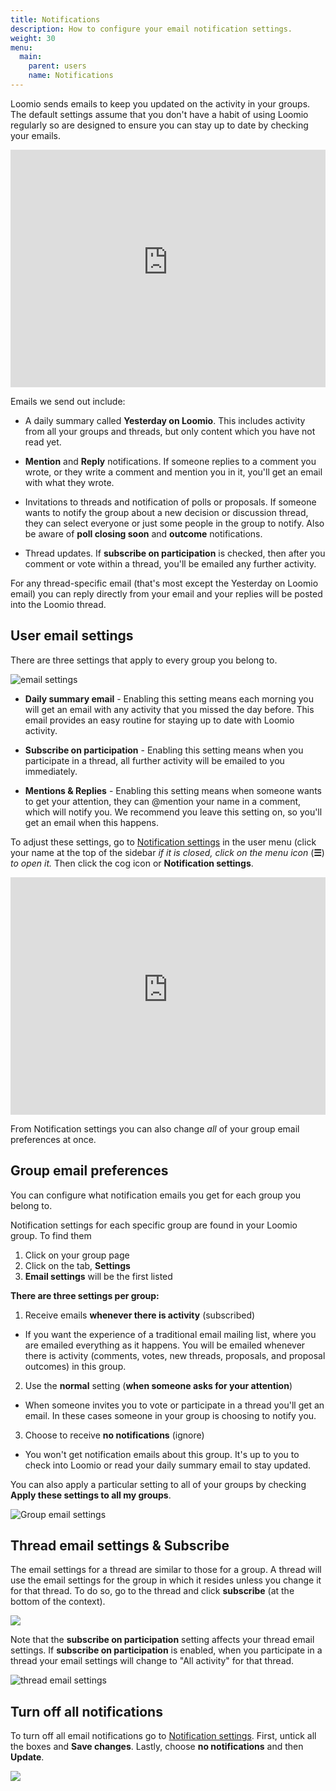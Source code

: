 ```yaml
---
title: Notifications
description: How to configure your email notification settings.
weight: 30
menu:
  main:
    parent: users
    name: Notifications
---
```


Loomio sends emails to keep you updated on the activity in your groups. The default settings assume that you don't have a habit of using Loomio regularly so are designed to ensure you can stay up to date by checking your emails.

<iframe width="100%" height="380px" src="https://www.youtube-nocookie.com/embed/0Mb2_D74ktM?start=2?rel=0" frameborder="0" allowfullscreen></iframe>

Emails we send out include:

- A daily summary called **Yesterday on Loomio**. This includes activity from all your groups and threads, but only content which you have not read yet.

- **Mention** and **Reply** notifications. If someone replies to a comment you wrote, or they write a comment and mention you in it, you'll get an email with what they wrote.

- Invitations to threads and notification of polls or proposals. If someone wants to notify the group about a new decision or discussion thread, they can select everyone or just some people in the group to notify. Also be aware of **poll closing soon** and **outcome** notifications.

- Thread updates. If **subscribe on participation** is checked, then after you comment or vote within a thread, you'll be emailed any further activity.

For any thread-specific email (that's most except the Yesterday on Loomio email) you can reply directly from your email and your replies will be posted into the Loomio thread.

## User email settings

There are three settings that apply to every group you belong to.

![email settings](user_email_settings.png)

* **Daily summary email** - Enabling this setting means each morning you will get an email with any activity that you missed the day before. This email provides an easy routine for staying up to date with Loomio activity.

* **Subscribe on participation** - Enabling this setting means when you participate in a thread, all further activity will be emailed to you immediately.

* **Mentions & Replies** - Enabling this setting means when someone wants to get your attention, they can @mention your name in a comment, which will notify you. We recommend you leave this setting on, so you'll get an email when this happens.

To adjust these settings, go to [Notification settings](https://www.loomio.org/email_preferences) in the user menu (click your name at the top of the sidebar _if it is closed, click on the menu icon_ (**☰**) _to open it._ Then click the cog icon or **Notification settings**.

<iframe width="100%" height="380px" src="https://www.youtube-nocookie.com/embed/VMhTAL5oXI8?rel=0" frameborder="0" allowfullscreen></iframe>

From Notification settings you can also change _all_ of your group email preferences at once.

## Group email preferences

You can configure what notification emails you get for each group you belong to.

Notification settings for each specific group are found in your Loomio group. To find them

1. Click on your group page
2. Click on the tab, **Settings**
3. **Email settings** will be the first listed

**There are three settings per group:**

1. Receive emails **whenever there is activity** (subscribed)

 - If you want the experience of a traditional email mailing list, where you are emailed everything as it happens. You will be emailed whenever there is activity (comments, votes, new threads, proposals, and proposal outcomes) in this group.

2. Use the **normal** setting (**when someone asks for your attention**)

 - When someone invites you to vote or participate in a thread you'll get an email. In these cases someone in your group is choosing to notify you.

3. Choose to receive **no notifications** (ignore)

 - You won't get notification emails about this group. It's up to you to check into Loomio or read your daily summary email to stay updated.

You can also apply a particular setting to all of your groups by checking **Apply these settings to all my groups**.

![Group email settings](group_email_settings.png)

## Thread email settings & Subscribe

The email settings for a thread are similar to those for a group. A thread will use the email settings for the group in which it resides unless you change it for that thread. To do so, go to the thread and click **subscribe** (at the bottom of the context).

![](subscribe_to_thread.png)

Note that the **subscribe on participation** setting affects your thread email settings. If **subscribe on participation** is enabled, when you participate in a thread your email settings will change to "All activity" for that thread.

![thread email settings](thread_email_settings.png)


## Turn off all notifications

To turn off all email notifications go to [Notification settings](https://www.loomio.org/email_preferences/). First, untick all the boxes and **Save changes**. Lastly, choose **no notifications** and then **Update**.

![](turn_off_all_emails.png)
